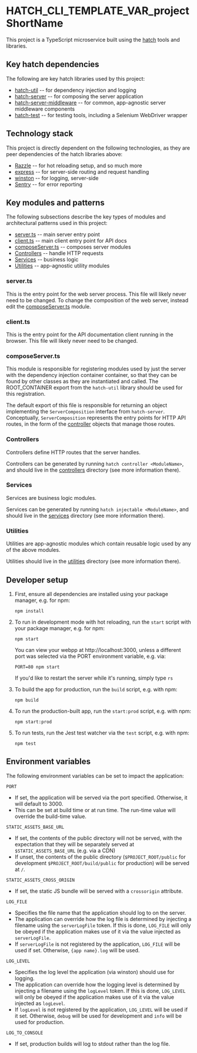 # HATCH_CLI_TEMPLATE_VAR_projectShortName
This project is a TypeScript microservice built 
using the [hatch](https://github.com/@launchtray/hatch) tools and libraries.

## Key hatch dependencies
The following are key hatch libraries used by this project:
* [hatch-util](https://github.com/launchtray/hatch/tree/master/libraries/hatch-util) -- for dependency injection and 
  logging
* [hatch-server](https://github.com/launchtray/hatch/tree/master/libraries/hatch-server) -- for composing the server application
* [hatch-server-middleware](https://github.com/launchtray/hatch/tree/master/libraries/hatch-server-middleware) -- for 
  common, app-agnostic server middleware components
* [hatch-test](https://github.com/launchtray/hatch/tree/master/libraries/hatch-test) -- for testing tools, including a 
  Selenium WebDriver wrapper

## Technology stack
This project is directly dependent on the following technologies, as they are peer dependencies of the hatch libraries 
above:
* [Razzle](https://github.com/jaredpalmer/razzle) -- for hot reloading setup, and so much more
* [express](https://expressjs.com) -- for server-side routing and request handling
* [winston](https://github.com/winstonjs/winston) -- for logging, server-side
* [Sentry](https://sentry.io) -- for error reporting

## Key modules and patterns
The following subsections describe the key types of modules and architectural patterns used in this project:
* [server.ts](#serverts) -- main server entry point
* [client.ts](#clientts) -- main client entry point for API docs
* [composeServer.ts](#composeserverts) -- composes server modules
* [Controllers](#Controllers) -- handle HTTP requests
* [Services](#Services) -- business logic
* [Utilities](#Utilities) -- app-agnostic utility modules

### server.ts
This is the entry point for the web server process. This file will likely never need to be changed. To change the
composition of the web server, instead edit the [composeServer.ts](#composeserverts) module.

### client.ts
This is the entry point for the API documentation client running in the browser. This file will likely never need to be 
changed. 

### composeServer.ts
This module is responsible for registering modules used by just the server with the dependency injection container
container, so that they can be found by other classes as they are instantiated and called. The ROOT_CONTAINER export
from the `hatch-util` library should be used for this registration. 

The default export of this file is responsible for returning an object implementing the `ServerComposition` interface
from `hatch-server`. Conceptually, `ServerComposition` represents the entry points for HTTP API routes, in the 
form of the [controller](#Controllers) objects that manage those routes. 

### Controllers
Controllers define HTTP routes that the server handles.

Controllers can be generated by running `hatch controller <ModuleName>`, and should live in the 
[controllers](src/controllers) directory (see more information there).

### Services
Services are business logic modules.

Services can be generated by running `hatch injectable <ModuleName>`, and should live in the [services](src/services) 
directory (see more information there).
 
### Utilities
Utilities are app-agnostic modules which contain reusable logic used by any of the above modules.

Utilities should live in the [utilities](src/utilities) directory (see more information there).

## Developer setup
1. First, ensure all dependencies are installed using your package manager, e.g. for npm:

    ```
    npm install
    ```
1. To run in development mode with hot reloading, run the `start` script with your package manager, e.g. for npm:

    ```
    npm start
    ```
    You can view your webpp at http://localhost:3000, unless a different port was selected via the PORT environment 
    variable, e.g. via:

    ```
    PORT=80 npm start
    ```
    If you'd like to restart the server while it's running, simply type `rs`
1. To build the app for production, run the `build` script, e.g. with npm:

    ```
    npm build
    ```
1. To run the production-built app, run the `start:prod` script, e.g. with npm:

    ```
    npm start:prod
    ```
1. To run tests, run the Jest test watcher via the `test` script, e.g. with npm:

    ```
    npm test
    ```
   
## Environment variables
The following environment variables can be set to impact the application:

`PORT`
- If set, the application will be served via the port specified. Otherwise, it will default to 3000.
- This can be set at build time or at run time. The run-time value will override the build-time value.

`STATIC_ASSETS_BASE_URL`
- If set, the contents of the public directory will not be served, with the expectation that they will be separately served at `$STATIC_ASSETS_BASE_URL` (e.g. via a CDN)
- If unset, the contents of the public directory (`$PROJECT_ROOT/public` for development `$PROJECT_ROOT/build/public` for production) will be served at `/`.

`STATIC_ASSETS_CROSS_ORIGIN`
- If set, the static JS bundle will be served with a `crossorigin` attribute.

`LOG_FILE`
- Specifies the file name that the application should log to on the server.
- The application can override how the log file is determined by injecting a filename using the `serverLogFile` token. If this is done, `LOG_FILE` will only be obeyed if the application makes use of it via the value injected as `serverLogFile`.
- If `serverLogFile` is not registered by the application, `LOG_FILE` will be used if set. Otherwise, `{app name}.log` will be used.

`LOG_LEVEL`
- Specifies the log level the application (via winston) should use for logging.
- The application can override how the logging level is determined by injecting a filename using the `logLevel` token. If this is done, `LOG_LEVEL` will only be obeyed if the application makes use of it via the value injected as `logLevel`.
- If `logLevel` is not registered by the application, `LOG_LEVEL` will be used if it set. Otherwise, `debug` will be used for development and `info` will be used for production.

`LOG_TO_CONSOLE`
- If set, production builds will log to stdout rather than the log file. 
